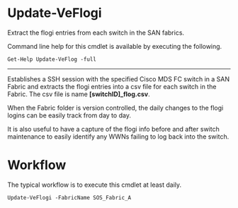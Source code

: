 # Update-VeFlogi

Extract the flogi entries from each switch in the SAN fabrics.

Command line help for this cmdlet is available by executing the following.

    Get-Help Update-VeFlog -full

***

Establishes a SSH session with the specified Cisco MDS FC switch in a SAN Fabric and
extracts the flogi entries into a csv file for each switch in the Fabric. The csv file is
name **[switchID]_flog.csv**.

When the Fabric folder is version controlled, the daily changes to the flogi logins can
be easily track from day to day.

It is also useful to have a capture of the flogi info before and after switch maintenance
to easily identify any WWNs failing to log back into the switch.

# Workflow

The typical workflow is to execute this cmdlet at least daily. 

    Update-VeFlogi -FabricName SOS_Fabric_A

